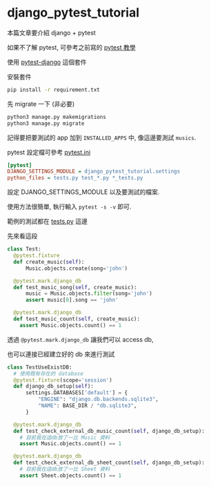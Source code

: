 # django_pytest_tutorial

本篇文章要介紹 django + pytest

如果不了解 pytest, 可參考之前寫的 [pytest 教學](https://github.com/twtrubiks/python-notes/tree/master/pytest_tutorial)

使用 [pytest-django](https://pytest-django.readthedocs.io/en/latest/) 這個套件

安裝套件

```cmd
pip install -r requirement.txt
```

先 migrate 一下 (非必要)

```cmd
python3 manage.py makemigrations
python3 manage.py migrate
```

記得要把要測試的 app 加到 `INSTALLED_APPS` 中, 像這邊要測試 `musics`.

pytest 設定檔可參考 [pytest.ini](https://github.com/twtrubiks/django_pytest_tutorial/blob/main/pytest.ini)

```ini
[pytest]
DJANGO_SETTINGS_MODULE = django_pytest_tutorial.settings
python_files = tests.py test_*.py *_tests.py
```

設定 DJANGO_SETTINGS_MODULE 以及要測試的檔案.

使用方法很簡單, 執行輸入 `pytest -s -v` 即可.

範例的測試都在 [tests.py](https://github.com/twtrubiks/django_pytest_tutorial/blob/main/musics/tests.py) 這邊

先來看這段

```python
class Test:
  @pytest.fixture
  def create_music(self):
      Music.objects.create(song='john')

  @pytest.mark.django_db
  def test_music_song(self, create_music):
      music = Music.objects.filter(song='john')
      assert music[0].song == 'john'

  @pytest.mark.django_db
  def test_music_count(self, create_music):
    assert Music.objects.count() == 1
```

透過 `@pytest.mark.django_db` 讓我們可以 access db,

也可以連接已經建立好的 db 來進行測試

```python
class TestUseExistDB:
  # 使用既有存在的 database
  @pytest.fixture(scope='session')
  def django_db_setup(self):
      settings.DATABASES['default'] = {
          "ENGINE": "django.db.backends.sqlite3",
          "NAME": BASE_DIR / "db.sqlite3",
      }

  @pytest.mark.django_db
  def test_check_external_db_music_count(self, django_db_setup):
    # 目前我在這db放了一比 Music 資料
    assert Music.objects.count() == 1

  @pytest.mark.django_db
  def test_check_external_db_sheet_count(self, django_db_setup):
    # 目前我在這db放了一比 Sheet 資料
    assert Sheet.objects.count() == 1
```

